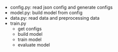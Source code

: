 - config.py: read json config and generate configs<br/>
- model.py: build model from config<br/>
- data.py: read data and preprocessing data<br/>
- train.py<br/>
    + get configs
    + build model
    + train model
    + evaluate model
